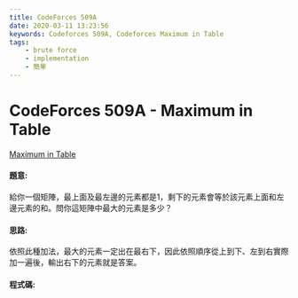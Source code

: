 ```yaml
---
title: CodeForces 509A
date: 2020-03-11 13:23:56
keywords: Codeforces 509A, Codeforces Maximum in Table
tags:
    - brute force
    - implementation
    - 簡單
---
```

# CodeForces 509A - Maximum in Table
[Maximum in Table](https://codeforces.com/problemset/problem/509/A)


#### 題意:
給你一個矩陣，最上面及最左邊的元素都是1，剩下的元素會等於該元素上面和左邊元素的和。問你這矩陣中最大的元素是多少？
<!-- more -->
#### 思路:
依照此種加法，最大的元素一定出在最右下，因此依照順序從上到下、左到右實際加一遍後，輸出右下的元素就是答案。

#### 程式碼:
<script src="https://gist.github.com/Daviswww/06980227327d9159c2d37e937923aa78.js"></script>